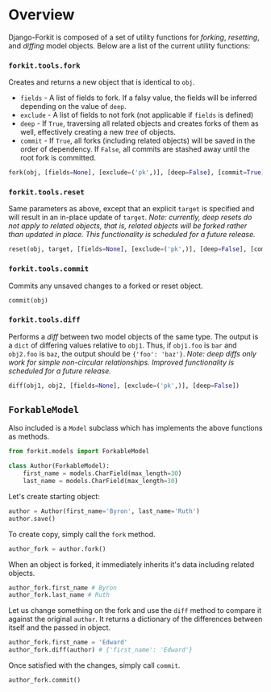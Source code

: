Overview
========

Django-Forkit is composed of a set of utility functions for _forking_,
_resetting_, and _diffing_ model objects. Below are a list of the current
utility functions:

### ``forkit.tools.fork``
Creates and returns a new object that is identical to ``obj``.
- ``fields`` - A list of fields to fork. If a falsy value, the fields
will be inferred depending on the value of ``deep``.
- ``exclude`` - A list of fields to not fork (not applicable if ``fields``
is defined)
- ``deep`` - If ``True``, traversing all related objects and creates forks
of them as well, effectively creating a new _tree_ of objects.
- ``commit`` - If ``True``, all forks (including related objects) will be saved
in the order of dependency. If ``False``, all commits are stashed away until
the root fork is committed.

```python
fork(obj, [fields=None], [exclude=('pk',)], [deep=False], [commit=True])
```

### ``forkit.tools.reset``
Same parameters as above, except that an explicit ``target`` is specified and
will result in an in-place update of ``target``. _Note: currently, deep resets
do not apply to related objects, that is, related objects will be forked rather
than updated in place. This functionality is scheduled for a future release._

```python
reset(obj, target, [fields=None], [exclude=('pk',)], [deep=False], [commit=True])
```

### ``forkit.tools.commit``
Commits any unsaved changes to a forked or reset object.

```python
commit(obj)
```

### ``forkit.tools.diff``
Performs a _diff_ between two model objects of the same type. The output is a
``dict`` of differing values relative to ``obj1``. Thus, if ``obj1.foo`` is
``bar`` and ``obj2.foo`` is ``baz``, the output should be ``{'foo': 'baz'}``.
_Note: deep diffs only work for simple non-circular relationships. Improved
functionality is scheduled for a future release._

```python
diff(obj1, obj2, [fields=None], [exclude=('pk',)], [deep=False])
```

``ForkableModel``
-----------------
Also included is a ``Model`` subclass which has implements the above functions
as methods.

```python
from forkit.models import ForkableModel

class Author(ForkableModel):
    first_name = models.CharField(max_length=30)
    last_name = models.CharField(max_length=30)
```

Let's create starting object:

```python
author = Author(first_name='Byron', last_name='Ruth')
author.save()
```

To create copy, simply call the ``fork`` method.

```python
author_fork = author.fork()
```

When an object is forked, it immediately inherits it's data including
related objects.

```python
author_fork.first_name # Byron
author_fork.last_name # Ruth
```

Let us change something on the fork and use the ``diff`` method to compare it
against the original ``author``. It returns a dictionary of the differences
between itself and the passed in object.

```python
author_fork.first_name = 'Edward'
author_fork.diff(author) # {'first_name': 'Edward'}
```

Once satisfied with the changes, simply call ``commit``.

```python
author_fork.commit()
```
